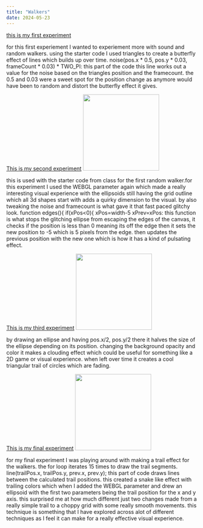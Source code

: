 ```yaml
---
title: "Walkers"
date: 2024-05-23
---
```


[this is my first experiment](/Coding-Blog/codeExperiments/walker-expo1/index.html)
<p>for this first experiement I wanted to experiement more with sound and random walkers. using the starter code I used triangles to create a butterfly effect of lines which builds up over time. noise(pos.x * 0.5, pos.y * 0.03, frameCount * 0.03) * TWO_PI: this part of the code this line works out a value for the noise based on the triangles position and the framecount. the 0.5 and 0.03 were a sweet spot for the position change as anymore would have been to random and distort the butterfly effect it gives. </p>


[This is my second experiment](/Coding-Blog/codeExperiments/walker-expo2/index.html)
<img src= "/Coding-Blog/images/walker expo 3 ss.png"  width="200">
<p> this is used with the starter code from class for the first random walker.for this experiment I used the WEBGL parameter again which made a really interesting visual experience with the ellipsoids still having the grid outline which all 3d shapes start with adds a quirky dimension to the visual. by also tweaking the noise and framecount is what gave it that fast paced glitchy look. function edges(){
  if(xPos<0){ 
    xPos=width-5
    xPrev=xPos: this function is what stops the glitching ellipse from escaping the edges of the canvas, it checks if the position is less than 0 meaning its off the edge then it sets the new position to -5 which is 5 pixels from the edge. then updates the previous position with the new one which is how it has a kind of pulsating effect.</p>

[This is my third experiment](/Coding-Blog/codeExperiments/walker-expo3/index.html)
<img src= "/Coding-Blog/images/walker expo 4 ss.png"  width="200">
<p>by drawing an ellipse and having pos.x/2, pos.y/2 there it halves the size of the ellipse depending on its position. changing the background opacity and color it makes a clouding effect which could be useful for something like a 2D game or visual experience. when left over time it creates a cool triangular trail of circles which are fading.</p>

[This is my final experiment](/Coding-Blog/codeExperiments/walker-expofinal/index.html)
<img src= "/Coding-Blog/images/walker final ss.png"  width="200">
<p>for my final experiment I was playing around with making a trail effect for the walkers. the for loop iterates 15 times to draw the trail segments. 
 line(trailPos.x, trailPos.y, prev.x, prev.y); this part of code draws lines between the calculated trail positions. this created a snake like effect with trailing colors which when I added the WEBGL parameter and drew an ellipsoid with the first two parameters being the trail position for the x and y axis. this surprised me at how much different just two changes made from a really simple trail to a choppy grid with some really smooth movements. this technique is something that I have explored across alot of different techniques as I feel it can make for a really effective visual experience.</p>
